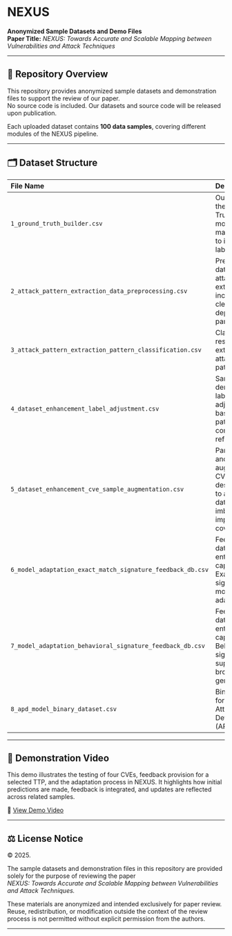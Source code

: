 # NEXUS

**Anonymized Sample Datasets and Demo Files**  
**Paper Title:** *NEXUS: Towards Accurate and Scalable Mapping between Vulnerabilities and Attack Techniques*

---

## 📂 Repository Overview

This repository provides anonymized sample datasets and demonstration files to support the review of our paper.  
No source code is included. Our datasets and source code will be released upon publication.

Each uploaded dataset contains **100 data samples**, covering different modules of the NEXUS pipeline.

---

## 🗂️ Dataset Structure

| File Name | Description |
|:---|:---|
| `1_ground_truth_builder.csv` | Outputs from the Ground Truth Builder module, mapping CVEs to initial TTP labels. |
| `2_attack_pattern_extraction_data_preprocessing.csv` | Preprocessed data used for attack pattern extraction, including cleaning and dependency parsing. |
| `3_attack_pattern_extraction_pattern_classification.csv` | Classification results for extracted attack patterns. |
| `4_dataset_enhancement_label_adjustment.csv` | Samples demonstrating label adjustment based on pattern and context refinements. |
| `5_dataset_enhancement_cve_sample_augmentation.csv` | Paraphrased and augmented CVE descriptions to address data imbalance and improve TTP coverage. |
| `6_model_adaptation_exact_match_signature_feedback_db.csv` | Feedback database entries capturing Exact-Match signatures for model adaptation. |
| `7_model_adaptation_behavioral_signature_feedback_db.csv` | Feedback database entries capturing Behavioral signatures to support broader generalization. |
| `8_apd_model_binary_dataset.csv` | Binary dataset for training the Attack Pattern Detection (APD) model. |

---

## 🎥 Demonstration Video

This demo illustrates the testing of four CVEs, feedback provision for a selected TTP, and the adaptation process in NEXUS. It highlights how initial predictions are made, feedback is integrated, and updates are reflected across related samples.

🔗 [View Demo Video](https://drive.google.com/file/d/1EQsQTYUn_l7e6bwuE5c_CJtr--y9KDXP/view?usp=drive_link)

---

## ⚖️ License Notice

© 2025.

The sample datasets and demonstration files in this repository are provided solely for the purpose of reviewing the paper  
*NEXUS: Towards Accurate and Scalable Mapping between Vulnerabilities and Attack Techniques.*

These materials are anonymized and intended exclusively for paper review.  
Reuse, redistribution, or modification outside the context of the review process is not permitted without explicit permission from the authors.

---
